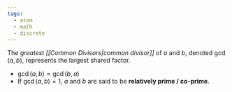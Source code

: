 ```yaml
---
tags:
  - atom
  - math
  - discrete
---
```

The *greatest [[Common Divisors|common divisor]]* of $a$ and $b$, denoted $\gcd(a,b)$, represents the largest shared factor.
- $\gcd(a,b) = \gcd(b,a)$
- If $\gcd(a,b) = 1$, $a$ and $b$ are said to be **relatively prime / co-prime**.